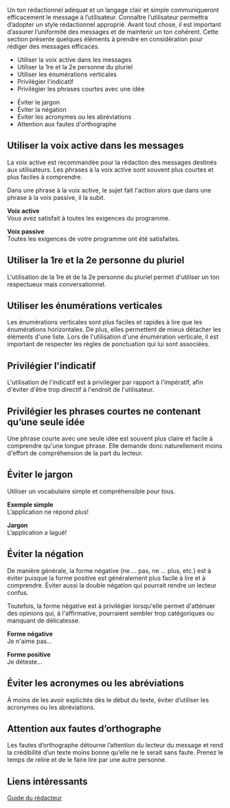 <p>Un ton rédactionnel adéquat et un langage clair et simple communiqueront efficacement le message à l’utilisateur. Connaître l’utilisateur permettra d’adopter un style rédactionnel approprié. Avant tout chose, il est important d’assurer l’uniformité des messages et de maintenir un ton cohérent. Cette section présente quelques éléments à prendre en considération pour rédiger des messages efficaces.</p>

<modul-do>
    <ul class="m-u--bullet-list">
        <li>Utiliser la voix active dans les messages</li>
        <li>Utiliser la 1re et la 2e personne du pluriel</li>
        <li>Utiliser les énumérations verticales</li>
        <li>Privilégier l'indicatif</li>
        <li>Privilégier les phrases courtes avec une idée</li>
    </ul>
</modul-do>

<modul-dont>
    <ul class="m-u--bullet-list">
        <li>Éviter le jargon</li>
        <li>Éviter la négation</li>
        <li>Éviter les acronymes ou les abréviations</li>
        <li>Attention aux fautes d'orthographe</li>
    </ul>
</modul-dont>

<h2>Utiliser la voix active dans les messages</h2>
<p>La voix active est recommandée pour la rédaction des messages destinés aux utilisateurs. Les phrases à la voix active sont souvent plus courtes et plus faciles à comprendre.</p>

<p>Dans une phrase à la voix active, le sujet fait l'action alors que dans une phrase à la voix passive, il la subit.</p>

<m-panel>**Voix active**<br/>
Vous avez satisfait à toutes les exigences du programme.</m-panel>

<m-panel>**Voix passive**<br/>
Toutes les exigences de votre programme ont été satisfaites.</m-panel>

<h2>Utiliser la 1re et la 2e personne du pluriel</h2>
<p>L'utilisation de la 1re et de la 2e personne du pluriel permet d'utiliser un ton respectueux mais conversationnel.</p>

<h2>Utiliser les énumérations verticales</h2>
<p>Les énumérations verticales sont plus faciles et rapides à lire que les énumérations horizontales. De plus, elles permettent de mieux détacher les éléments d'une liste. Lors de l'utilisation d'une énumération verticale, il est important de respecter les règles de ponctuation qui lui sont associées.</p>

<h2>Privilégier l'indicatif</h2>
<p>L'utilisation de l'indicatif est à privilégier par rapport à l'impératif, afin d'éviter d'être trop directif à l'endroit de l'utilisateur.</p>

<h2>Privilégier les phrases courtes ne contenant qu’une seule idée</h2>
<p>Une phrase courte avec une seule idée est souvent plus claire et facile à comprendre qu'une longue phrase. Elle demande donc naturellement moins d'effort de compréhension de la part du lecteur.</p>

<h2>Éviter le jargon</h2>
<p>Utiliser un vocabulaire simple et compréhensible pour tous.</p>

<m-panel>**Exemple simple**<br/>
L’application ne répond plus!</m-panel>

<m-panel>**Jargon**<br/>
L’application a lagué!</m-panel>

<h2>Éviter la négation</h2>
<p>De manière générale, la forme négative (ne ... pas, ne ... plus, etc.) est à éviter puisque la forme positive est généralement plus facile à lire et à comprendre. Éviter aussi la double négation qui pourrait rendre un lecteur confus.</p>

<p>Toutefois, la forme négative est à privilégier lorsqu'elle permet d'atténuer des opinions qui, à l'affirmative, pourraient sembler trop catégoriques ou manquant de délicatesse.</p>

<m-panel>**Forme négative**<br/>
Je n'aime pas...</m-panel>

<m-panel>**Forme positive**<br/>
Je déteste...</m-panel>

<h2>Éviter les acronymes ou les abréviations</h2>
<p>À moins de les avoir explicités dès le début du texte, éviter d’utiliser les acronymes ou les abréviations.</p>

<h2>Attention aux fautes d’orthographe</h2>
<p>Les fautes d’orthographe détourne l’attention du lecteur du message et rend la crédibilité d’un texte moins bonne qu’elle ne le serait sans faute. Prenez le temps de relire et de le faire lire par une autre personne.</p>

<h2>Liens intéressants</h2>
<p><a href="http://www.btb.termiumplus.gc.ca/tpv2guides/guides/redac/index-fra.html?lang=fra&lettr=chap_catlog&page=../srchparbychap" target="_blank">Guide du rédacteur</a></p>